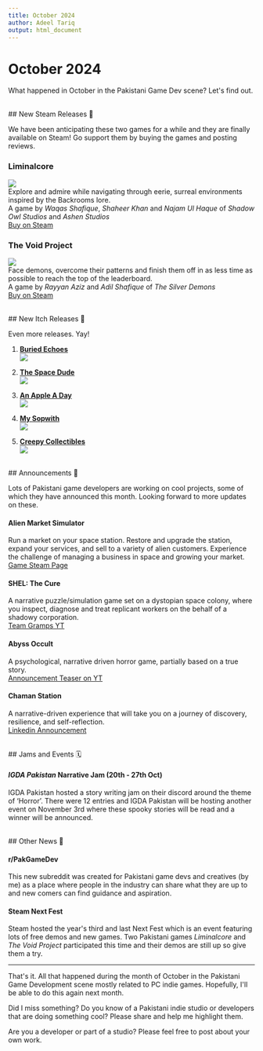 ```yaml
---
title: October 2024
author: Adeel Tariq
output: html_document
---
```


# October 2024

What happened in October in the Pakistani Game Dev scene? Let's find out.

<br>
## New Steam Releases 🥳

We have been anticipating these two games for a while and they are finally available on Steam! Go support them by buying the games and posting reviews.


### **Liminalcore**
[![](https://shared.cloudflare.steamstatic.com/store_item_assets/steam/apps/3107900/header.jpg)](https://store.steampowered.com/app/3107900/Liminalcore)<br>
Explore and admire while navigating through eerie, surreal environments inspired by the Backrooms lore.<br>
A game by _Waqas Shafique_, _Shaheer Khan_ and _Najam Ul Haque_ of _Shadow Owl Studios_ and _Ashen Studios_<br>
[Buy on Steam](https://store.steampowered.com/app/3107900/Liminalcore)


### **The Void Project**
[![](https://shared.cloudflare.steamstatic.com/store_item_assets/steam/apps/2681270/header.jpg)](https://store.steampowered.com/app/2681270/The_Void_Project/)<br>
Face demons, overcome their patterns and finish them off in as less time as possible to reach the top of the leaderboard.<br>
A game by _Rayyan Aziz_ and _Adil Shafique_ of _The Silver Demons_<br>
[Buy on Steam](https://store.steampowered.com/app/2681270/The_Void_Project/)


<br>
## New Itch Releases 🎉


Even more releases. Yay!

1. [**Buried Echoes**<br>![](https://img.itch.zone/aW1nLzE3OTU0NDk0LnBuZw==/315x250%23c/t4HTXA.png)](https://adeeltariq.itch.io/buried-echoes)

2. [**The Space Dude**<br>![](https://img.itch.zone/aW1nLzE4MjExMDg1LnBuZw==/315x250%23c/H1qUde.png)](https://max3d.itch.io/the-space-dude)

3. [**An Apple A Day**<br>![](https://img.itch.zone/aW1nLzE4MjE4ODAzLnBuZw==/315x250%23c/nM5TJO.png)](https://sarah-noor.itch.io/an-apple-a-day)

4. [**My Sopwith**<br>![](https://img.itch.zone/aW1nLzE4MzY5Njg4LmdpZg==/original/eEmtTJ.gif)](https://adeeltariq.itch.io/sopwith)

5. [**Creepy Collectibles**<br>![](https://img.itch.zone/aW1nLzE4MjA5NDI4LnBuZw==/315x250%23c/%2FxHEUp.png)](https://jeea84.itch.io/creepy-collectibles)


<br>
## Announcements 📢 

Lots of Pakistani game developers are working on cool projects, some of which they have announced this month. Looking forward to more updates on these.
 
#### **Alien Market Simulator**
Run a market on your space station. Restore and upgrade the station, expand your services, and sell to a variety of alien customers. Experience the challenge of managing a business in space and growing your market.<br>
[Game Steam Page](https://store.steampowered.com/app/3215290/Alien_Market_Simulator/)

#### **SHEL: The Cure**
A narrative puzzle/simulation game set on a dystopian space colony, where you inspect, diagnose and treat replicant workers on the behalf of a shadowy corporation.<br>
[Team Gramps YT](https://www.youtube.com/@teamgramps)

#### **Abyss Occult**
A psychological, narrative driven horror game, partially based on a true story.<br>
[Announcement Teaser on YT](https://www.youtube.com/watch?v=QkcA0-4jOW4)

#### **Chaman Station**
A narrative-driven experience that will take you on a journey of discovery, resilience, and self-reflection.<br>
[Linkedin Announcement](https://www.linkedin.com/feed/update/urn:li:activity:7255518528496173057/)


<br>
## Jams and Events 🗓️

#### **_IGDA Pakistan_ Narrative Jam (20th - 27th Oct)**
IGDA Pakistan hosted a story writing jam on their discord around the theme of ‘Horror’. There were 12 entries and IGDA Pakistan will be hosting another event on November 3rd where these spooky stories will be read and a winner will be announced.


<br>
## Other News 📰

#### **r/PakGameDev**
This new subreddit was created for Pakistani game devs and creatives (by me) as a place where people in the industry can share what they are up to and new comers can find guidance and aspiration.
  
#### **Steam Next Fest**
Steam hosted the year's third and last Next Fest which is an event featuring lots of free demos and new games. Two Pakistani games _Liminalcore_ and _The Void Project_ participated this time and their demos are still up so give them a try.

---

That's it. All that happened during the month of October in the Pakistani Game Development scene mostly related to PC indie games. Hopefully, I'll be able to do this again next month. 

Did I miss something? Do you know of a Pakistani indie studio or developers that are doing something cool? Please share and help me highlight them.

Are you a developer or part of a studio? Please feel free to post about your own work.

  
